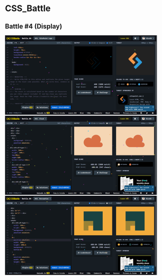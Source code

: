 # CSS_Battle

## Battle #4    (Display)


![Alt text](Battle%204%20%20%5B21%5D%20SitePoint%20Logo/images/Site%20Point%20Logo.png)
![Alt text](Battle%204%20%20%5B22%5D%20Cloud/images/Cloud.png)
![Alt text](Battle%204%20%20%5B23%5D%20Boxception/images/Boxception.png)